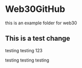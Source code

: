 # Web30GitHub
this is an example folder for web30


## This is a test change

testing testing 123

testing testing testing
